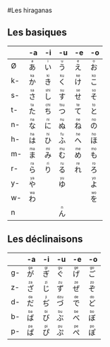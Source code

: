 #Les hiraganas

## Les basiques
|    | -a                         | -i                          | -u                          | -e                         | -o                         |
|----|----------------------------|-----------------------------|-----------------------------|----------------------------|----------------------------|
| Ø  | <ruby>あ<rt>a</rt></ruby>  | <ruby>い<rt>i</rt></ruby>   | <ruby>う<rt>u</rt></ruby>   | <ruby>え<rt>e</rt></ruby>  | <ruby>お<rt>o</rt></ruby>  |
| k- | <ruby>か<rt>ka</rt></ruby> | <ruby>き<rt>ki</rt></ruby>  | <ruby>く<rt>ku</rt></ruby>  | <ruby>け<rt>ke</rt></ruby> | <ruby>こ<rt>ko</rt></ruby> |
| s- | <ruby>さ<rt>sa</rt></ruby> | <ruby>し<rt>shi</rt></ruby> | <ruby>す<rt>su</rt></ruby>  | <ruby>せ<rt>se</rt></ruby> | <ruby>そ<rt>so</rt></ruby> |
| t- | <ruby>た<rt>ta</rt></ruby> | <ruby>ち<rt>chi</rt></ruby> | <ruby>つ<rt>tsu</rt></ruby> | <ruby>て<rt>te</rt></ruby> | <ruby>と<rt>to</rt></ruby> |
| n- | <ruby>な<rt>na</rt></ruby> | <ruby>に<rt>ni</rt></ruby>  | <ruby>ぬ<rt>nu</rt></ruby>  | <ruby>ね<rt>ne</rt></ruby> | <ruby>の<rt>no</rt></ruby> |
| h- | <ruby>は<rt>ha</rt></ruby> | <ruby>ひ<rt>hi</rt></ruby>  | <ruby>ふ<rt>fu</rt></ruby>  | <ruby>へ<rt>he</rt></ruby> | <ruby>ほ<rt>ho</rt></ruby> |
| m- | <ruby>ま<rt>ma</rt></ruby> | <ruby>み<rt>mi</rt></ruby>  | <ruby>む<rt>mu</rt></ruby>  | <ruby>め<rt>me</rt></ruby> | <ruby>も<rt>mo</rt></ruby> |
| r- | <ruby>ら<rt>ra</rt></ruby> | <ruby>り<rt>ri</rt></ruby>  | <ruby>る<rt>ru</rt></ruby>  | <ruby>れ<rt>re</rt></ruby> | <ruby>ろ<rt>ro</rt></ruby> |
| y- | <ruby>や<rt>ya</rt></ruby> |                             | <ruby>ゆ<rt>yu</rt></ruby>  |                            | <ruby>よ<rt>yo</rt></ruby> |
| w- | <ruby>わ<rt>wa</rt></ruby> |                             |                             |                            | <ruby>を<rt>wo</rt></ruby> |
| n  |                            |                             | <ruby>ん<rt>n</rt></ruby>   |                            |                            |

## Les déclinaisons
|    | -a                         | -i                         | -u                          | -e                         | -o                         |
|----|----------------------------|----------------------------|-----------------------------|----------------------------|----------------------------|
| g- | <ruby>が<rt>ga</rt></ruby> | <ruby>ぎ<rt>gi</rt></ruby> | <ruby>ぐ<rt>gu</rt></ruby>  | <ruby>げ<rt>ge</rt></ruby> | <ruby>ご<rt>go</rt></ruby> |
| z- | <ruby>ざ<rt>za</rt></ruby> | <ruby>じ<rt>zi</rt></ruby> | <ruby>ず<rt>zu</rt></ruby>  | <ruby>ぜ<rt>ze</rt></ruby> | <ruby>ぞ<rt>zo</rt></ruby> |
| d- | <ruby>だ<rt>da</rt></ruby> | <ruby>ぢ<rt>ji</rt></ruby> | <ruby>づ<rt>dzu</rt></ruby> | <ruby>で<rt>de</rt></ruby> | <ruby>ど<rt>do</rt></ruby> |
| b- | <ruby>ば<rt>ba</rt></ruby> | <ruby>び<rt>bi</rt></ruby> | <ruby>ぶ<rt>bu</rt></ruby>  | <ruby>べ<rt>be</rt></ruby> | <ruby>ぼ<rt>bo</rt></ruby> |
| p- | <ruby>ぱ<rt>pa</rt></ruby> | <ruby>ぴ<rt>pi</rt></ruby> | <ruby>ぷ<rt>pu</rt></ruby>  | <ruby>ぺ<rt>pe</rt></ruby> | <ruby>ぽ<rt>po</rt></ruby> |
